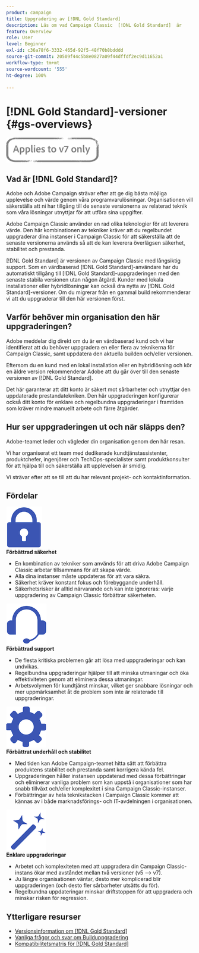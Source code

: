 ```yaml
---
product: campaign
title: Uppgradering av [!DNL Gold Standard]
description: Läs om vad Campaign Classic  [!DNL Gold Standard]  är
feature: Overview
role: User
level: Beginner
exl-id: c36a78f6-3332-465d-92f5-48f70b8bdddd
source-git-commit: 20509f44c5b8e0827a09f44dffdf2ec9d11652a1
workflow-type: tm+mt
source-wordcount: '555'
ht-degree: 100%

---
```


# [!DNL Gold Standard]-versioner  {#gs-overviews}

![](../../assets/v7-only.svg)

## Vad är [!DNL Gold Standard]?

Adobe och Adobe Campaign strävar efter att ge dig bästa möjliga upplevelse och värde genom våra programvarulösningar. Organisationen vill säkerställa att ni har tillgång till de senaste versionerna av relaterad teknik som våra lösningar utnyttjar för att utföra sina uppgifter.

Adobe Campaign Classic använder en rad olika teknologier för att leverera värde. Den här kombinationen av tekniker kräver att du regelbundet uppgraderar dina instanser i Campaign Classic för att säkerställa att de senaste versionerna används så att de kan leverera överlägsen säkerhet, stabilitet och prestanda.

[!DNL Gold Standard] är versionen av Campaign Classic med långsiktig support. Som en värdbaserad [!DNL Gold Standard]-användare har du automatiskt tillgång till [!DNL Gold Standard]-uppgraderingen med den senaste stabila versionen utan någon åtgärd. Kunder med lokala installationer eller hybridlösningar kan också dra nytta av [!DNL Gold Standard]-versioner. Om du migrerar från en gammal build rekommenderar vi att du uppgraderar till den här versionen först.

## Varför behöver min organisation den här uppgraderingen?

Adobe meddelar dig direkt om du är en värdbaserad kund och vi har identifierat att du behöver uppgradera en eller flera av teknikerna för Campaign Classic, samt uppdatera den aktuella builden och/eller versionen.

Eftersom du en kund med en lokal installation eller en hybridlösning och kör en äldre version rekommenderar Adobe att du går över till den senaste versionen av [!DNL Gold Standard].

Det här garanterar att ditt konto är säkert mot sårbarheter och utnyttjar den uppdaterade prestandatekniken. Den här uppgraderingen konfigurerar också ditt konto för enklare och regelbundna uppgraderingar i framtiden som kräver mindre manuellt arbete och färre åtgärder.

## Hur ser uppgraderingen ut och när släpps den?

Adobe-teamet leder och vägleder din organisation genom den här resan.

Vi har organiserat ett team med dedikerade kundtjänstassistenter, produktchefer, ingenjörer och TechOps-specialister samt produktkonsulter för att hjälpa till och säkerställa att upplevelsen är smidig.

Vi strävar efter att se till att du har relevant projekt- och kontaktinformation.

## Fördelar

<tr>
  <td>
      <img alt="Säkerhet" src="assets/do-not-localize/security.png"/>
    <div>
    <strong>Förbättrad säkerhet</strong>
    </div>
    <ul>
    <li>En kombination av tekniker som används för att driva Adobe Campaign Classic arbetar tillsammans för att skapa värde.</li>
    <li>Alla dina instanser måste uppdateras för att vara säkra.</li>
    <li>Säkerhet kräver konstant fokus och förebyggande underhåll.</li>
    <li>Säkerhetsrisker är alltid närvarande och kan inte ignoreras: varje uppgradering av Campaign Classic förbättrar säkerheten.</li>
    </ul>
  </td>

<td>
      <img alt="Support" src="assets/do-not-localize/support.png" />
    <div>
    <strong>Förbättrad support</strong>
    </div>
    <ul>
    <li>De flesta kritiska problemen går att lösa med uppgraderingar och kan undvikas.</li>
    <li>Regelbundna uppgraderingar hjälper till att minska utmaningar och öka effektiviteten genom att eliminera dessa utmaningar.</li>
    <li>Arbetsvolymen för kundtjänst minskar, vilket ger snabbare lösningar och mer uppmärksamhet åt de problem som inte är relaterade till uppgraderingar.</li>
    </ul>
  </td>
</tr>

<tr>
  <td>
      <img alt="Underhåll" src="assets/do-not-localize/maintenance.png"/>
    <div>
    <strong>Förbättrat underhåll och stabilitet</strong>
    </div>
    <ul>
    <li>Med tiden kan Adobe Campaign-teamet hitta sätt att förbättra produktens stabilitet och prestanda samt korrigera kända fel.</li>
    <li>Uppgraderingen håller instansen uppdaterad med dessa förbättringar och eliminerar vanliga problem som kan uppstå i organisationer som har snabb tillväxt och/eller komplexitet i sina Campaign Classic-instanser.</li>
    <li>Förbättringar av hela teknikstacken i Campaign Classic kommer att kännas av i både marknadsförings- och IT-avdelningen i organisationen.</li>
    </ul>
  </td>

<td>
      <img alt="Builduppgradering" src="assets/do-not-localize/upgrades.png" />
    <div>
    <strong>Enklare uppgraderingar</strong>
    </a>
    </div>
    <ul>
    <li>Arbetet och komplexiteten med att uppgradera din Campaign Classic-instans ökar med avståndet mellan två versioner (v5 --&gt; v7).</li>
    <li>Ju längre organisationen väntar, desto mer komplicerad blir uppgraderingen (och desto fler sårbarheter utsätts du för).</li>
    <li>Regelbundna uppdateringar minskar driftstoppen för att uppgradera och minskar risken för regression.</li>
    </ul>
  </td>
</tr>
</table>

## Ytterligare resurser

* [Versionsinformation om [!DNL Gold Standard]](gold-standard.md)
* [Vanliga frågor och svar om Builduppgradering](../../platform/using/faq-build-upgrade.md)
* [Kompatibilitetsmatris för [!DNL Gold Standard]](compatibility-matrix-gs.md)
